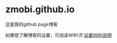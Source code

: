 # zmobi.github.io

这是我的github page博客

如果想了解博客的设置，可阅读*WIKI页*
[设置WIKI说明](https://github.com/zmobi/zmobi.github.io/wiki)
